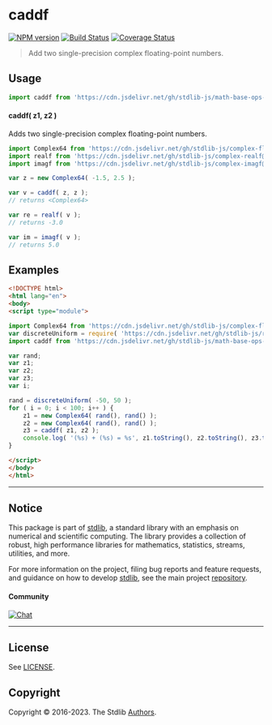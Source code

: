 <!--

@license Apache-2.0

Copyright (c) 2021 The Stdlib Authors.

Licensed under the Apache License, Version 2.0 (the "License");
you may not use this file except in compliance with the License.
You may obtain a copy of the License at

   http://www.apache.org/licenses/LICENSE-2.0

Unless required by applicable law or agreed to in writing, software
distributed under the License is distributed on an "AS IS" BASIS,
WITHOUT WARRANTIES OR CONDITIONS OF ANY KIND, either express or implied.
See the License for the specific language governing permissions and
limitations under the License.

-->

# caddf

[![NPM version][npm-image]][npm-url] [![Build Status][test-image]][test-url] [![Coverage Status][coverage-image]][coverage-url] <!-- [![dependencies][dependencies-image]][dependencies-url] -->

> Add two single-precision complex floating-point numbers.

<section class="intro">

</section>

<!-- /.intro -->



<section class="usage">

## Usage

```javascript
import caddf from 'https://cdn.jsdelivr.net/gh/stdlib-js/math-base-ops-caddf@esm/index.mjs';
```

#### caddf( z1, z2 )

Adds two single-precision complex floating-point numbers.

```javascript
import Complex64 from 'https://cdn.jsdelivr.net/gh/stdlib-js/complex-float32@esm/index.mjs';
import realf from 'https://cdn.jsdelivr.net/gh/stdlib-js/complex-realf@esm/index.mjs';
import imagf from 'https://cdn.jsdelivr.net/gh/stdlib-js/complex-imagf@esm/index.mjs';

var z = new Complex64( -1.5, 2.5 );

var v = caddf( z, z );
// returns <Complex64>

var re = realf( v );
// returns -3.0

var im = imagf( v );
// returns 5.0
```

</section>

<!-- /.usage -->

<section class="examples">

## Examples

<!-- eslint no-undef: "error" -->

```html
<!DOCTYPE html>
<html lang="en">
<body>
<script type="module">

import Complex64 from 'https://cdn.jsdelivr.net/gh/stdlib-js/complex-float32@esm/index.mjs';
var discreteUniform = require( 'https://cdn.jsdelivr.net/gh/stdlib-js/random-base-discrete-uniform' ).factory;
import caddf from 'https://cdn.jsdelivr.net/gh/stdlib-js/math-base-ops-caddf@esm/index.mjs';

var rand;
var z1;
var z2;
var z3;
var i;

rand = discreteUniform( -50, 50 );
for ( i = 0; i < 100; i++ ) {
    z1 = new Complex64( rand(), rand() );
    z2 = new Complex64( rand(), rand() );
    z3 = caddf( z1, z2 );
    console.log( '(%s) + (%s) = %s', z1.toString(), z2.toString(), z3.toString() );
}

</script>
</body>
</html>
```

</section>

<!-- /.examples -->

<!-- C interface documentation. -->



<!-- Section for related `stdlib` packages. Do not manually edit this section, as it is automatically populated. -->

<section class="related">

</section>

<!-- /.related -->

<!-- Section for all links. Make sure to keep an empty line after the `section` element and another before the `/section` close. -->


<section class="main-repo" >

* * *

## Notice

This package is part of [stdlib][stdlib], a standard library with an emphasis on numerical and scientific computing. The library provides a collection of robust, high performance libraries for mathematics, statistics, streams, utilities, and more.

For more information on the project, filing bug reports and feature requests, and guidance on how to develop [stdlib][stdlib], see the main project [repository][stdlib].

#### Community

[![Chat][chat-image]][chat-url]

---

## License

See [LICENSE][stdlib-license].


## Copyright

Copyright &copy; 2016-2023. The Stdlib [Authors][stdlib-authors].

</section>

<!-- /.stdlib -->

<!-- Section for all links. Make sure to keep an empty line after the `section` element and another before the `/section` close. -->

<section class="links">

[npm-image]: http://img.shields.io/npm/v/@stdlib/math-base-ops-caddf.svg
[npm-url]: https://npmjs.org/package/@stdlib/math-base-ops-caddf

[test-image]: https://github.com/stdlib-js/math-base-ops-caddf/actions/workflows/test.yml/badge.svg?branch=main
[test-url]: https://github.com/stdlib-js/math-base-ops-caddf/actions/workflows/test.yml?query=branch:main

[coverage-image]: https://img.shields.io/codecov/c/github/stdlib-js/math-base-ops-caddf/main.svg
[coverage-url]: https://codecov.io/github/stdlib-js/math-base-ops-caddf?branch=main

<!--

[dependencies-image]: https://img.shields.io/david/stdlib-js/math-base-ops-caddf.svg
[dependencies-url]: https://david-dm.org/stdlib-js/math-base-ops-caddf/main

-->

[chat-image]: https://img.shields.io/gitter/room/stdlib-js/stdlib.svg
[chat-url]: https://app.gitter.im/#/room/#stdlib-js_stdlib:gitter.im

[stdlib]: https://github.com/stdlib-js/stdlib

[stdlib-authors]: https://github.com/stdlib-js/stdlib/graphs/contributors

[umd]: https://github.com/umdjs/umd
[es-module]: https://developer.mozilla.org/en-US/docs/Web/JavaScript/Guide/Modules

[deno-url]: https://github.com/stdlib-js/math-base-ops-caddf/tree/deno
[umd-url]: https://github.com/stdlib-js/math-base-ops-caddf/tree/umd
[esm-url]: https://github.com/stdlib-js/math-base-ops-caddf/tree/esm
[branches-url]: https://github.com/stdlib-js/math-base-ops-caddf/blob/main/branches.md

[stdlib-license]: https://raw.githubusercontent.com/stdlib-js/math-base-ops-caddf/main/LICENSE

</section>

<!-- /.links -->
